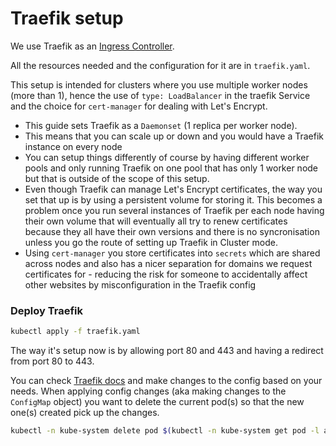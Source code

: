 # Traefik setup

We use Traefik as an [Ingress Controller](https://kubernetes.io/docs/concepts/services-networking/ingress-controllers/).

All the resources needed and the configuration for it are in `traefik.yaml`.

This setup is intended for clusters where you use multiple worker nodes (more than 1), hence the use of `type: LoadBalancer` in the traefik Service and the choice for `cert-manager` for dealing with Let's Encrypt.

- This guide sets Traefik as a `Daemonset` (1 replica per worker node).
- This means that you can scale up or down and you would have a Traefik instance on every node
- You can setup things differently of course by having different worker pools and only running Traefik on one pool that has only 1 worker node but that is outside of the scope of this setup.
- Even though Traefik can manage Let's Encrypt certificates, the way you set that up is by using a persistent volume for storing it. This becomes a problem once you run several instances of Traefik per each node having their own volume that will eventually all try to renew certificates because they all have their own versions and there is no syncronisation unless you go the route of setting up Traefik in Cluster mode.
- Using `cert-manager` you store certificates into `secrets` which are shared across nodes and also has a nicer separation for domains we request certificates for - reducing the risk for someone to accidentally affect other websites by misconfiguration in the Traefik config

### Deploy Traefik

```bash
kubectl apply -f traefik.yaml
```

The way it's setup now is by allowing port 80 and 443 and having a redirect from port 80 to 443.

You can check [Traefik docs](https://docs.traefik.io/) and make changes to the config based on your needs. When applying config changes (aka making changes to the `ConfigMap` object) you want to delete the current pod(s) so that the new one(s) created pick up the changes.

```bash
kubectl -n kube-system delete pod $(kubectl -n kube-system get pod -l app=traefik -o jsonpath='{.items[0].metadata.name}')
```
